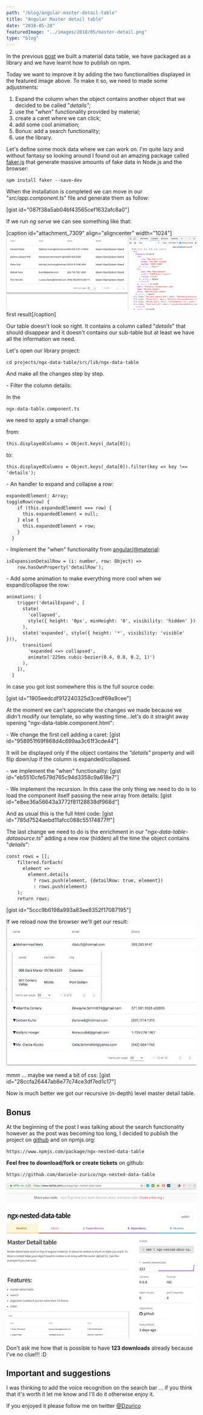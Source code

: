 ```yaml
---
path: "/blog/angular-master-detail-table"
title: "Angular Master detail table"
date: "2018-05-28"
featuredImage: "../images/2018/05/master-detail.png"
type: "blog"
---
```


In the previous [post](http://www.dzurico.com/generate-a-data-table-library-with-angular-6/) we built a material data table, we have packaged as a library and we have learnt how to publish on npm.

Today we want to improve it by adding the two functionalities displayed in the featured image above. To make it so, we need to made some adjustments:

1. Expand the column when the object contains another object that we decided to be called "_details"_;
2. use the "_when_" functionality provided by material;
3. create a caret where we can click;
4. add some cool animation;
5. Bonus: add a search functionality;
6. use the library.

Let's define some mock data where we can work on. I'm quite lazy and without fantasy so looking around I found out an amazing package called [faker.js](https://github.com/marak/Faker.js/) that generate massive amounts of fake data in Node.js and the browser:

```
npm install faker --save-dev
```

When the installation is completed we can move in our "_src/app.component.ts_" file and generate them as follow:

\[gist id="087f38a5ab04bf43565cef1632afc8a0"\]

If we run _ng serve_ we can see something like that:

\[caption id="attachment_7309" align="aligncenter" width="1024"\]![](../images/2018/05/Screen-Shot-2018-05-28-at-16.15.08.png) first result\[/caption\]

Our table doesn't look so right. It contains a column called "_details_" that should disappear and it doesn't contains our sub-table but at least we have all the information we need.

Let's open our library project:

```
cd projects/ngx-data-table/src/lib/ngx-data-table
```

And make all the changes step by step.

\- Filter the column details:

In the

```
ngx-data-table.component.ts
```

we need to apply a small change:

from:

```
this.displayedColumns = Object.keys(_data[0]);
```

to:

```
this.displayedColumns = Object.keys(_data[0]).filter(key => key !== 'details');
```

\- An handler to expand and collapse a row:

```
expandedElement: Array;
toggleRow(row) {
    if (this.expandedElement === row) {
      this.expandedElement = null;
    } else {
      this.expandedElement = row;
    }
  }
```

\- Implement the "when" functionality from [angular/@material](https://material.angular.io/components/table/api):

```
isExpansionDetailRow = (i: number, row: Object) =>
    row.hasOwnProperty('detailRow');
```

\- Add some animation to make everything more cool when we expand/collapse the row:

```
animations: [
    trigger('detailExpand', [
      state(
        'collapsed',
        style({ height: '0px', minHeight: '0', visibility: 'hidden' })
      ),
      state('expanded', style({ height: '*', visibility: 'visible' })),
      transition(
        'expanded <=> collapsed',
        animate('225ms cubic-bezier(0.4, 0.0, 0.2, 1)')
      ),
    ]),
  ]
```

In case you got lost somewhere this is the full source code:

\[gist id="1905eedcdf912240325d3cedf69a9cee"\]

At the moment we can't appreciate the changes we made because we didn't modify our template, so why wasting time...let's do it straight away opening "ngx-data-table.component.html":

\- We change the first cell adding a caret: \[gist id="958951f69f868d4c699aa3c61f3cde44"\]

It will be displayed only if the object contains the _"details"_ property and will flip down/up if the column is expanded/collapsed.

\- we implement the "when" functionality: \[gist id="eb5510cfe579d765c94d3358c9a618e7"\]

\- We implement the recursion. In this case the only thing we need to do is to load the component itself passing the new array from details: \[gist id="e8ee36a56643a3772f81128838df968d"\]

And as usual this is the full html code: \[gist id="785d7524aebd11afcc088c55174877ff"\]

The last change we need to do is the enrichment in our "_ngx-data-table-datasource.ts_" adding a new row (hidden) all the time the object contains "_details_":

```
const rows = [];
    filtered.forEach(
      element =>
        element.details
          ? rows.push(element, {detailRow: true, element})
          : rows.push(element)
    );
    return rows;
```

\[gist id="5ccc9b6198a993a83ee8352f17087195"\]

If we reload now the browser we'll get our result: ![](../images/2018/05/Screen-Shot-2018-05-28-at-16.59.55.png)

mmm ... maybe we need a bit of css: \[gist id="28ccfa26447ab8e77c74ce3df7ed1c17"\]

Now is much better we got our recursive (n-depth) level master detail table.

## Bonus

At the beginning of the post I was talking about the search functionality however as the post was becoming too long, I decided to publish the project on [github](https://github.com/daniele-zurico/ngx-nested-data-table) and on npmjs.org:

```
https://www.npmjs.com/package/ngx-nested-data-table
```

**Feel free to download/fork or create tickets** on github:

```
https://github.com/daniele-zurico/ngx-nested-data-table
```

![](../images/2018/05/Screen-Shot-2018-05-28-at-17.05.53.png)

Don't ask me how that is possible to have **123 downloads** already because I've no clue!!! :D

## Important and suggestions

I was thinking to add the voice recognition on the search bar ... if you think that it's worth it let me know and I'll do it otherwise enjoy it.

If you enjoyed it please follow me on twitter [@Dzurico](https://twitter.com/DZurico)
